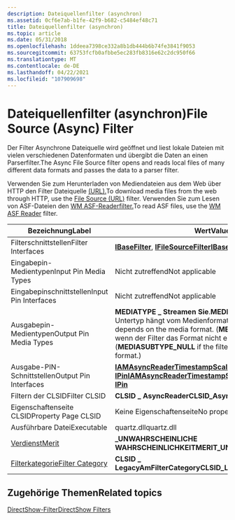 ```yaml
---
description: Dateiquellenfilter (asynchron)
ms.assetid: 0cf6e7ab-b1fe-42f9-b682-c5484ef48c71
title: Dateiquellenfilter (asynchron)
ms.topic: article
ms.date: 05/31/2018
ms.openlocfilehash: 1ddeea7398ce332a8b1db444b6b74fe3841f9053
ms.sourcegitcommit: 63753fcfb0afbbe5ec283fb8316e62c2dc950f66
ms.translationtype: MT
ms.contentlocale: de-DE
ms.lasthandoff: 04/22/2021
ms.locfileid: "107909698"
---
```

# <a name="file-source-async-filter"></a><span data-ttu-id="d239e-103">Dateiquellenfilter (asynchron)</span><span class="sxs-lookup"><span data-stu-id="d239e-103">File Source (Async) Filter</span></span>

<span data-ttu-id="d239e-104">Der Filter Asynchrone Dateiquelle wird geöffnet und liest lokale Dateien mit vielen verschiedenen Datenformaten und übergibt die Daten an einen Parserfilter.</span><span class="sxs-lookup"><span data-stu-id="d239e-104">The Async File Source filter opens and reads local files of many different data formats and passes the data to a parser filter.</span></span>

<span data-ttu-id="d239e-105">Verwenden Sie zum Herunterladen von Mediendateien aus dem Web über HTTP den Filter Dateiquelle [(URL).](file-source--url--filter.md)</span><span class="sxs-lookup"><span data-stu-id="d239e-105">To download media files from the web through HTTP, use the [File Source (URL)](file-source--url--filter.md) filter.</span></span> <span data-ttu-id="d239e-106">Verwenden Sie zum Lesen von ASF-Dateien den [WM ASF-Readerfilter.](wm-asf-reader-filter.md)</span><span class="sxs-lookup"><span data-stu-id="d239e-106">To read ASF files, use the [WM ASF Reader](wm-asf-reader-filter.md) filter.</span></span>



| <span data-ttu-id="d239e-107">Bezeichnung</span><span class="sxs-lookup"><span data-stu-id="d239e-107">Label</span></span> | <span data-ttu-id="d239e-108">Wert</span><span class="sxs-lookup"><span data-stu-id="d239e-108">Value</span></span> |
|------------------------------------------|--------------------------------------------------------------------------------------------------------------------------------------|
| <span data-ttu-id="d239e-109">Filterschnittstellen</span><span class="sxs-lookup"><span data-stu-id="d239e-109">Filter Interfaces</span></span>                        | <span data-ttu-id="d239e-110">[**IBaseFilter**](/windows/desktop/api/Strmif/nn-strmif-ibasefilter), [ **IFileSourceFilter**](/windows/desktop/api/Strmif/nn-strmif-ifilesourcefilter)</span><span class="sxs-lookup"><span data-stu-id="d239e-110">[**IBaseFilter**](/windows/desktop/api/Strmif/nn-strmif-ibasefilter), [**IFileSourceFilter**](/windows/desktop/api/Strmif/nn-strmif-ifilesourcefilter)</span></span>                                                   |
| <span data-ttu-id="d239e-111">Eingabepin-Medientypen</span><span class="sxs-lookup"><span data-stu-id="d239e-111">Input Pin Media Types</span></span>                    | <span data-ttu-id="d239e-112">Nicht zutreffend</span><span class="sxs-lookup"><span data-stu-id="d239e-112">Not applicable</span></span>                                                                                                                       |
| <span data-ttu-id="d239e-113">Eingabepinschnittstellen</span><span class="sxs-lookup"><span data-stu-id="d239e-113">Input Pin Interfaces</span></span>                     | <span data-ttu-id="d239e-114">Nicht zutreffend</span><span class="sxs-lookup"><span data-stu-id="d239e-114">Not applicable</span></span>                                                                                                                       |
| <span data-ttu-id="d239e-115">Ausgabepin-Medientypen</span><span class="sxs-lookup"><span data-stu-id="d239e-115">Output Pin Media Types</span></span>                   | <span data-ttu-id="d239e-116">**MEDIATYPE \_ Streamen Sie**.</span><span class="sxs-lookup"><span data-stu-id="d239e-116">**MEDIATYPE\_Stream**.</span></span> <span data-ttu-id="d239e-117">Der Untertyp hängt vom Medienformat ab.</span><span class="sxs-lookup"><span data-stu-id="d239e-117">The subtype depends on the media format.</span></span> <span data-ttu-id="d239e-118">(**MEDIASUBTYPE \_ NULL,** wenn der Filter das Format nicht erkennt.)</span><span class="sxs-lookup"><span data-stu-id="d239e-118">(**MEDIASUBTYPE\_NULL** if the filter doesn't recognize the format.)</span></span> |
| <span data-ttu-id="d239e-119">Ausgabe-PIN-Schnittstellen</span><span class="sxs-lookup"><span data-stu-id="d239e-119">Output Pin Interfaces</span></span>                    | <span data-ttu-id="d239e-120">[**IAMAsyncReaderTimestampScaling,**](/windows/desktop/api/Strmif/nn-strmif-iamasyncreadertimestampscaling) [**IAsyncReader,**](/windows/desktop/api/Strmif/nn-strmif-iasyncreader) [**IPin**](/windows/desktop/api/Strmif/nn-strmif-ipin)</span><span class="sxs-lookup"><span data-stu-id="d239e-120">[**IAMAsyncReaderTimestampScaling**](/windows/desktop/api/Strmif/nn-strmif-iamasyncreadertimestampscaling), [**IAsyncReader**](/windows/desktop/api/Strmif/nn-strmif-iasyncreader), [**IPin**](/windows/desktop/api/Strmif/nn-strmif-ipin)</span></span> |
| <span data-ttu-id="d239e-121">Filtern der CLSID</span><span class="sxs-lookup"><span data-stu-id="d239e-121">Filter CLSID</span></span>                             | <span data-ttu-id="d239e-122">**CLSID \_ AsyncReader**</span><span class="sxs-lookup"><span data-stu-id="d239e-122">**CLSID\_AsyncReader**</span></span>                                                                                                               |
| <span data-ttu-id="d239e-123">Eigenschaftenseite CLSID</span><span class="sxs-lookup"><span data-stu-id="d239e-123">Property Page CLSID</span></span>                      | <span data-ttu-id="d239e-124">Keine Eigenschaftenseite</span><span class="sxs-lookup"><span data-stu-id="d239e-124">No property page</span></span>                                                                                                                     |
| <span data-ttu-id="d239e-125">Ausführbare Datei</span><span class="sxs-lookup"><span data-stu-id="d239e-125">Executable</span></span>                               | <span data-ttu-id="d239e-126">quartz.dll</span><span class="sxs-lookup"><span data-stu-id="d239e-126">quartz.dll</span></span>                                                                                                                           |
| [<span data-ttu-id="d239e-127">Verdienst</span><span class="sxs-lookup"><span data-stu-id="d239e-127">Merit</span></span>](merit.md)                       | <span data-ttu-id="d239e-128">**\_UNWAHRSCHEINLICHE WAHRSCHEINLICHKEIT**</span><span class="sxs-lookup"><span data-stu-id="d239e-128">**MERIT\_UNLIKELY**</span></span>                                                                                                                  |
| [<span data-ttu-id="d239e-129">Filterkategorie</span><span class="sxs-lookup"><span data-stu-id="d239e-129">Filter Category</span></span>](filter-categories.md) | <span data-ttu-id="d239e-130">**CLSID \_ LegacyAmFilterCategory**</span><span class="sxs-lookup"><span data-stu-id="d239e-130">**CLSID\_LegacyAmFilterCategory**</span></span>                                                                                                    |



 

## <a name="related-topics"></a><span data-ttu-id="d239e-131">Zugehörige Themen</span><span class="sxs-lookup"><span data-stu-id="d239e-131">Related topics</span></span>

<dl> <dt>

[<span data-ttu-id="d239e-132">DirectShow-Filter</span><span class="sxs-lookup"><span data-stu-id="d239e-132">DirectShow Filters</span></span>](directshow-filters.md)
</dt> </dl>

 

 



